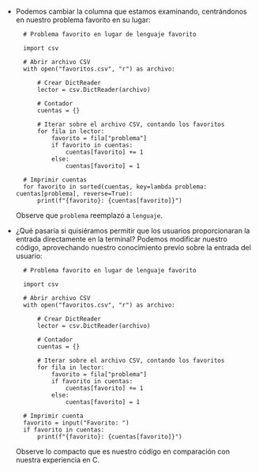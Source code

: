 * Podemos cambiar la columna que estamos examinando, centrándonos en nuestro problema favorito en su lugar:
    
        # Problema favorito en lugar de lenguaje favorito
        
        import csv
        
        # Abrir archivo CSV
        with open("favoritos.csv", "r") as archivo:
        
            # Crear DictReader
            lector = csv.DictReader(archivo)
        
            # Contador
            cuentas = {}
        
            # Iterar sobre el archivo CSV, contando los favoritos
            for fila in lector:
                favorito = fila["problema"]
                if favorito in cuentas:
                    cuentas[favorito] += 1
                else:
                    cuentas[favorito] = 1
        
        # Imprimir cuentas
        for favorito in sorted(cuentas, key=lambda problema: cuentas[problema], reverse=True):
            print(f"{favorito}: {cuentas[favorito]}")
        
    Observe que `problema` reemplazó a `lenguaje`.
    
* ¿Qué pasaría si quisiéramos permitir que los usuarios proporcionaran la entrada directamente en la terminal? Podemos modificar nuestro código, aprovechando nuestro conocimiento previo sobre la entrada del usuario:
    
        # Problema favorito en lugar de lenguaje favorito
        
        import csv
        
        # Abrir archivo CSV
        with open("favoritos.csv", "r") as archivo:
        
            # Crear DictReader
            lector = csv.DictReader(archivo)
        
            # Contador
            cuentas = {}
        
            # Iterar sobre el archivo CSV, contando los favoritos
            for fila in lector:
                favorito = fila["problema"]
                if favorito in cuentas:
                    cuentas[favorito] += 1
                else:
                    cuentas[favorito] = 1
        
        # Imprimir cuenta
        favorito = input("Favorito: ")
        if favorito in cuentas:
            print(f"{favorito}: {cuentas[favorito]}")
    
    Observe lo compacto que es nuestro código en comparación con nuestra experiencia en C.